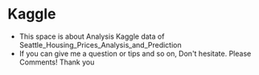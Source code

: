 # Kaggle
* This space is about Analysis Kaggle data of Seattle_Housing_Prices_Analysis_and_Prediction
* If you can give me a question or tips and so on, Don't hesitate. Please Comments! Thank you
